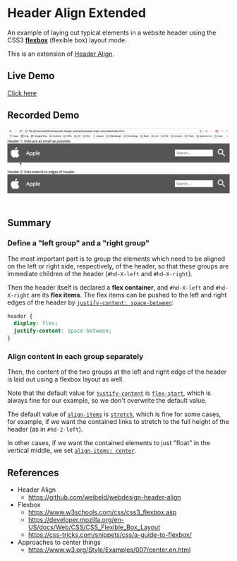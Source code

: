 # Header Align Extended

An example of laying out typical elements in a website header using the CSS3 **[flexbox](https://www.w3schools.com/css/css3_flexbox.asp)** (flexible box) layout mode.

This is an extension of [Header Align](https://github.com/weibeld/webdesign-header-align).

## Live Demo

[Click here](https://weibeld.github.io/webdesign-header-align-extended/)

## Recorded Demo

![Walkthrough](walkthrough.gif)

## Summary

### Define a "left group" and a "right group"

The most important part is to group the elements which need to be aligned on the left or right side, respectively, of the header, so that these groups are immediate children of the header (`#hd-X-left` and `#hd-X-right`).

Then the header itself is declared a **flex container**, and `#hd-X-left` and `#hd-X-right` are its **flex items**. The flex items can be pushed to the left and right edges of the header by [`justify-content: space-between`](https://www.w3schools.com/cssref/playit.asp?filename=playcss_justify-content&preval=space-between):

~~~css
header {
  display: flex;
  justify-content: space-between;
}
~~~

### Align content in each group separately

Then, the content of the two groups at the left and right edge of the header is laid out using a flexbox layout as well.

Note that the default value for [`justify-content`](https://www.w3schools.com/cssref/css3_pr_justify-content.asp) is [`flex-start`](https://www.w3schools.com/cssref/playit.asp?filename=playcss_justify-content&preval=flex-start), which is always fine for our example, so we don't overwrite the default value.

The default value of [`align-items`](https://www.w3schools.com/cssref/css3_pr_align-items.asp) is [`stretch`](https://www.w3schools.com/cssref/playit.asp?filename=playcss_align-items&preval=stretch), which is fine for some cases, for example, if we want the contained links to stretch to the full height of the header (as in `#hd-2-left`).

In other cases, if we want the contained elements to just "float" in the vertical middle, we set [`align-items: center`](https://www.w3schools.com/cssref/playit.asp?filename=playcss_align-items&preval=center).

## References

- Header Align
    - <https://github.com/weibeld/webdesign-header-align>
- Flexbox
    - <https://www.w3schools.com/css/css3_flexbox.asp>
    - <https://developer.mozilla.org/en-US/docs/Web/CSS/CSS_Flexible_Box_Layout>
    - <https://css-tricks.com/snippets/css/a-guide-to-flexbox/>
- Approaches to center things
    - <https://www.w3.org/Style/Examples/007/center.en.html>
